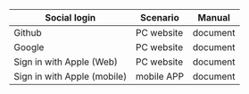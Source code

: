 | Social login                         | Scenario       | Manual                                                                                                         |
| ---------------------------------- | -------------- | ---------------------------------------------------------------------------------------------------------------- |
| Github                             | PC website        | <router-link to="/connections/github/" target="_blank">document</router-link>                                |
| Google                             | PC website        | <router-link to="/connections/google/" target="_blank">document</router-link>
| Sign in with Apple (Web)       | PC website        | <router-link to="/connections/apple-web/" target="_blank">document</router-link>                             |
| Sign in with Apple (mobile)       | mobile APP       | <router-link to="/connections/apple/" target="_blank">document</router-link>                                 |
